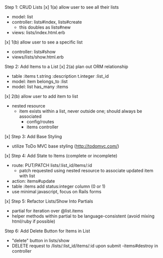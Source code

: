 Step 1: CRUD Lists
[x] 1(a) allow user to see all their lists
  - model: list
  - controller: lists#index, lists#create
    - this doubles as lists#new
  - views: lists/index.html.erb

[x] 1(b) allow user to see a specific list
  - controller: lists#show
  - views/lists/show.html.erb

Step 2: Add Items to a List
[x] 2(a) plan out ORM relationship
  - table :items
    t.string :description
    t.integer :list_id
  - model: item
    belongs_to :list
  - model: list
    has_many :items

[x] 2(b) allow user to add item to list
  - nested resource
    - item exists within a list, never outside one; should always be associated
      - config/routes
      - items controller

[x] Step 3: Add Base Styling
  - utilize ToDo MVC base styling (http://todomvc.com/)

[x] Step 4: Add State to Items (complete or incomplete)
  - route: PUT/PATCH lists/:list_id/items/:id
    - patch requested using nested resource to associate updated item with list
  - action: items#update
  - table :items add status:integer column (0 or 1)
  - use minimal javascript, focus on Rails forms

[x] Step 5: Refactor Lists/Show Into Partials
  - partial for iteration over @list.items
  - helper methods within partial to be language-consistent (avoid mixing html/ruby if possible)

Step 6: Add Delete Button for Items in List
  - "delete" button in lists/show
  - DELETE request to /lists/:list_id/items/:id upon submit
  -items#destroy in controller
